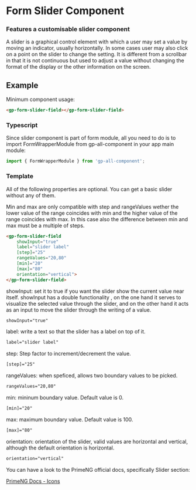 # Form Slider Component

### Features a customisable slider component

A slider is a graphical control element with which a user may set a
value by moving an indicator, usually horizontally. In some cases user may also click on a point on the slider to change the setting. It is different from a scrollbar in that it is not continuous but used to adjust a value without changing the format of the display or the other information on the screen.

## Example

Minimum component usage:

```html
<gp-form-slider-field></gp-form-slider-field>
```

### Typescript

Since slider component is part of form module, all you need to do is to import FormWrapperModule from gp-all-component in your app main module:

```ts
import { FormWrapperModule } from 'gp-all-component';
```

### Template

All of the following properties are optional. You can get a basic slider without any of them.

Min and max are only compatible with step and rangeValues wether the
lower value of the range coincides with min and the higher value of the range coincides with max. In this case also the difference between min and max must be a multiple of steps.

```html
<gp-form-slider-field
    showInput="true"
    label="slider label"
    [step]="25"
    rangeValues="20,80"
    [min]="20"
    [max]="80"
    orientation="vertical">
</gp-form-slider-field>
```

showInput: set it to true if you want the slider show            the current value near itself. showInput has a double functionality , on the one hand it serves to visualize the selected value through
the slider, and on the other hand it acts as an input to move the
slider through the writing of a value.

```html
showInput="true"
```
label: write a text so that the slider has a label on top of it.

```html
label="slider label"
```
step: Step factor to increment/decrement the value.

```html
[step]="25"
```
rangeValues: when speficed, allows two boundary values to be picked.

```html
rangeValues="20,80"
```
min: mininum boundary value. Default value is 0.

```html
[min]="20"
```
max: maximum boundary value. Default value is 100.

```html
[max]="80"
```
orientation: orientation of the slider, valid values are horizontal and vertical, although the default orientation is horizontal.

```html
orientation="vertical"
```

You can have a look to the PrimeNG official docs, specifically Slider section:

<p><a target="_blank" href="https://www.primefaces.org/primeng-7.1.3/#/slider">PrimeNG Docs - Icons</a></p>
